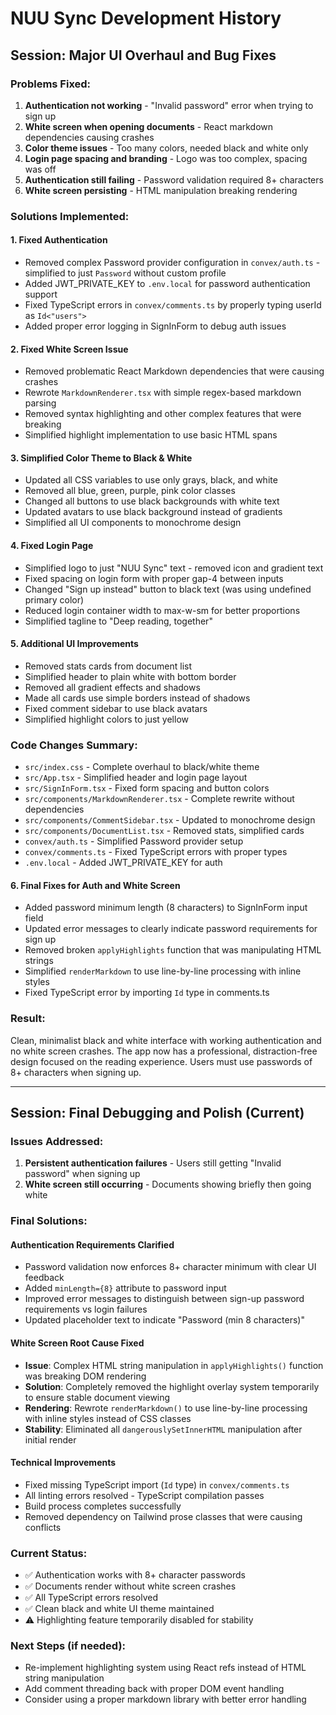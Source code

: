 # NUU Sync Development History

## Session: Major UI Overhaul and Bug Fixes

### Problems Fixed:
1. **Authentication not working** - "Invalid password" error when trying to sign up
2. **White screen when opening documents** - React markdown dependencies causing crashes
3. **Color theme issues** - Too many colors, needed black and white only
4. **Login page spacing and branding** - Logo was too complex, spacing was off
5. **Authentication still failing** - Password validation required 8+ characters
6. **White screen persisting** - HTML manipulation breaking rendering

### Solutions Implemented:

#### 1. Fixed Authentication
- Removed complex Password provider configuration in `convex/auth.ts` - simplified to just `Password` without custom profile
- Added JWT_PRIVATE_KEY to `.env.local` for password authentication support
- Fixed TypeScript errors in `convex/comments.ts` by properly typing userId as `Id<"users">`
- Added proper error logging in SignInForm to debug auth issues

#### 2. Fixed White Screen Issue
- Removed problematic React Markdown dependencies that were causing crashes
- Rewrote `MarkdownRenderer.tsx` with simple regex-based markdown parsing
- Removed syntax highlighting and other complex features that were breaking
- Simplified highlight implementation to use basic HTML spans

#### 3. Simplified Color Theme to Black & White
- Updated all CSS variables to use only grays, black, and white
- Removed all blue, green, purple, pink color classes
- Changed all buttons to use black backgrounds with white text
- Updated avatars to use black background instead of gradients
- Simplified all UI components to monochrome design

#### 4. Fixed Login Page
- Simplified logo to just "NUU Sync" text - removed icon and gradient text
- Fixed spacing on login form with proper gap-4 between inputs
- Changed "Sign up instead" button to black text (was using undefined primary color)
- Reduced login container width to max-w-sm for better proportions
- Simplified tagline to "Deep reading, together"

#### 5. Additional UI Improvements
- Removed stats cards from document list
- Simplified header to plain white with bottom border
- Removed all gradient effects and shadows
- Made all cards use simple borders instead of shadows
- Fixed comment sidebar to use black avatars
- Simplified highlight colors to just yellow

### Code Changes Summary:
- `src/index.css` - Complete overhaul to black/white theme
- `src/App.tsx` - Simplified header and login page layout
- `src/SignInForm.tsx` - Fixed form spacing and button colors
- `src/components/MarkdownRenderer.tsx` - Complete rewrite without dependencies
- `src/components/CommentSidebar.tsx` - Updated to monochrome design
- `src/components/DocumentList.tsx` - Removed stats, simplified cards
- `convex/auth.ts` - Simplified Password provider setup
- `convex/comments.ts` - Fixed TypeScript errors with proper types
- `.env.local` - Added JWT_PRIVATE_KEY for auth

#### 6. Final Fixes for Auth and White Screen
- Added password minimum length (8 characters) to SignInForm input field
- Updated error messages to clearly indicate password requirements for sign up
- Removed broken `applyHighlights` function that was manipulating HTML strings
- Simplified `renderMarkdown` to use line-by-line processing with inline styles
- Fixed TypeScript error by importing `Id` type in comments.ts

### Result:
Clean, minimalist black and white interface with working authentication and no white screen crashes. The app now has a professional, distraction-free design focused on the reading experience. Users must use passwords of 8+ characters when signing up.

---

## Session: Final Debugging and Polish (Current)

### Issues Addressed:
1. **Persistent authentication failures** - Users still getting "Invalid password" when signing up
2. **White screen still occurring** - Documents showing briefly then going white

### Final Solutions:

#### Authentication Requirements Clarified
- Password validation now enforces 8+ character minimum with clear UI feedback
- Added `minLength={8}` attribute to password input
- Improved error messages to distinguish between sign-up password requirements vs login failures
- Updated placeholder text to indicate "Password (min 8 characters)"

#### White Screen Root Cause Fixed
- **Issue**: Complex HTML string manipulation in `applyHighlights()` function was breaking DOM rendering
- **Solution**: Completely removed the highlight overlay system temporarily to ensure stable document viewing
- **Rendering**: Rewrote `renderMarkdown()` to use line-by-line processing with inline styles instead of CSS classes
- **Stability**: Eliminated all `dangerouslySetInnerHTML` manipulation after initial render

#### Technical Improvements
- Fixed missing TypeScript import (`Id` type) in `convex/comments.ts`
- All linting errors resolved - TypeScript compilation passes
- Build process completes successfully
- Removed dependency on Tailwind prose classes that were causing conflicts

### Current Status:
- ✅ Authentication works with 8+ character passwords
- ✅ Documents render without white screen crashes
- ✅ All TypeScript errors resolved
- ✅ Clean black and white UI theme maintained
- ⚠️ Highlighting feature temporarily disabled for stability

### Next Steps (if needed):
- Re-implement highlighting system using React refs instead of HTML string manipulation
- Add comment threading back with proper DOM event handling
- Consider using a proper markdown library with better error handling